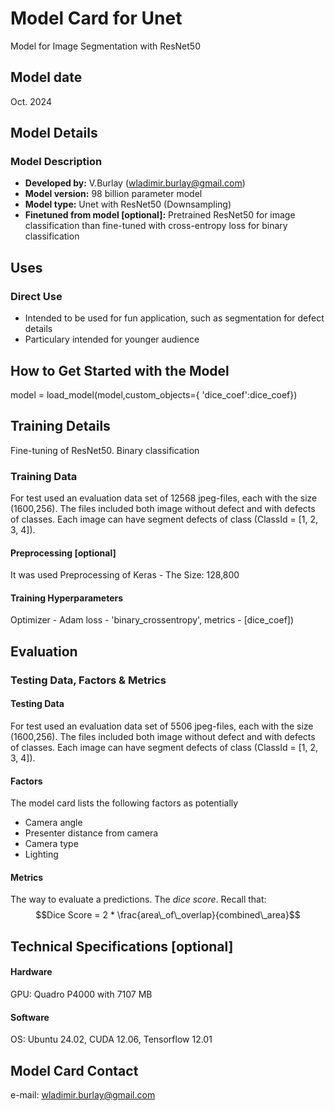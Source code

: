# Model Card for Unet

Model for Image Segmentation with ResNet50

## Model date
Oct. 2024

## Model Details

### Model Description

- **Developed by:** V.Burlay (wladimir.burlay@gmail.com)
- **Model version:** 98 billion parameter model
- **Model type:** Unet with ResNet50 (Downsampling)
- **Finetuned from model [optional]:** Pretrained ResNet50 for image 
  classification 
  than fine-tuned with cross-entropy loss for binary classification

## Uses

### Direct Use

- Intended to be used for fun application, such as segmentation for defect 
  details
- Particulary intended for younger audience

## How to Get Started with the Model

model = load_model(model,custom_objects={
        'dice_coef':dice_coef})

## Training Details

Fine-tuning of ResNet50. Binary classification

### Training Data

For test used an evaluation data set of 12568 jpeg-files,
each with the size (1600,256). The files included both image without
defect and with defects of classes. Each image can have segment defects 
of class (ClassId = [1, 2, 3, 4]).

#### Preprocessing [optional]

It was used Preprocessing of Keras - The Size: 128,800

#### Training Hyperparameters

Optimizer - Adam
loss - 'binary_crossentropy',
metrics - [dice_coef])

## Evaluation

### Testing Data, Factors & Metrics

#### Testing Data

For test used an evaluation data set of 5506 jpeg-files,
each with the size (1600,256). The files included both image without
defect and with defects of classes. Each image can have segment defects 
of class (ClassId = [1, 2, 3, 4]).

#### Factors
The model card lists the following factors as potentially
* Camera angle
* Presenter distance from camera
* Camera type
* Lighting

#### Metrics

The way to evaluate a predictions. The  *dice score*.
Recall that:
 $$Dice Score = 2 * \frac{area\_of\_overlap}{combined\_area}$$


## Technical Specifications [optional]

#### Hardware

GPU: Quadro P4000 with 7107 MB

#### Software

OS: Ubuntu 24.02, CUDA 12.06, Tensorflow 12.01

## Model Card Contact
e-mail: wladimir.burlay@gmail.com